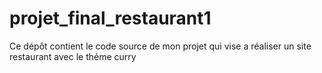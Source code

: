 # projet_final_restaurant1
Ce dépôt contient le code source de mon projet qui vise a réaliser un site restaurant avec le théme curry 
